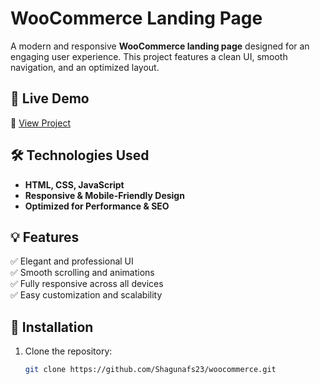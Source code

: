 # WooCommerce Landing Page  

A modern and responsive **WooCommerce landing page** designed for an engaging user experience. This project features a clean UI, smooth navigation, and an optimized layout.

## 🚀 Live Demo  
🔗 [View Project](https://woocommerce-xi.vercel.app/)  

## 🛠 Technologies Used  
- **HTML, CSS, JavaScript**  
- **Responsive & Mobile-Friendly Design**  
- **Optimized for Performance & SEO**  

## 💡 Features  
✅ Elegant and professional UI  
✅ Smooth scrolling and animations  
✅ Fully responsive across all devices  
✅ Easy customization and scalability  

## 📂 Installation  
1. Clone the repository:  
   ```sh
   git clone https://github.com/Shagunafs23/woocommerce.git

